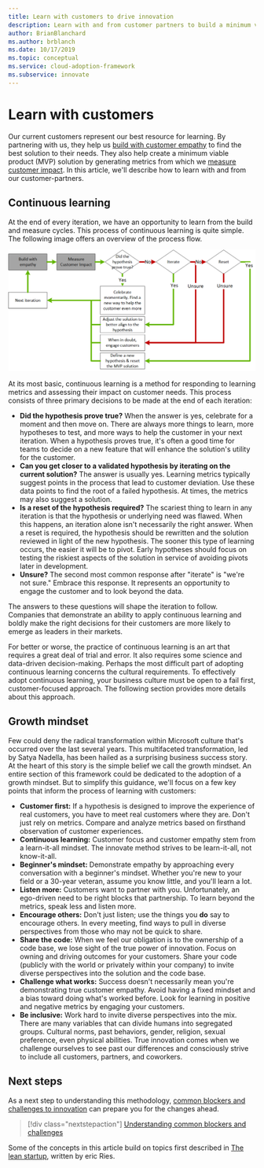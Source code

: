 ```yaml
---
title: Learn with customers to drive innovation
description: Learn with and from customer partners to build a minimum viable product (MVP) solution with empathy, and generate customer impact metrics.
author: BrianBlanchard
ms.author: brblanch
ms.date: 10/17/2019
ms.topic: conceptual
ms.service: cloud-adoption-framework
ms.subservice: innovate
---
```


<!-- cSpell:ignore Satya Nadella Ries -->

# Learn with customers

Our current customers represent our best resource for learning. By partnering with us, they help us [build with customer empathy](./build.md) to find the best solution to their needs. They also help create a minimum viable product (MVP) solution by generating metrics from which we [measure customer impact](./measure.md). In this article, we'll describe how to learn with and from our customer-partners.

## Continuous learning

At the end of every iteration, we have an opportunity to learn from the build and measure cycles. This process of continuous learning is quite simple. The following image offers an overview of the process flow.

![Continuous learning decision tree](../../_images/innovate/continuous-learning.png)

At its most basic, continuous learning is a method for responding to learning metrics and assessing their impact on customer needs. This process consists of three primary decisions to be made at the end of each iteration:

- **Did the hypothesis prove true?** When the answer is yes, celebrate for a moment and then move on. There are always more things to learn, more hypotheses to test, and more ways to help the customer in your next iteration. When a hypothesis proves true, it's often a good time for teams to decide on a new feature that will enhance the solution's utility for the customer.
- **Can you get closer to a validated hypothesis by iterating on the current solution?** The answer is usually yes. Learning metrics typically suggest points in the process that lead to customer deviation. Use these data points to find the root of a failed hypothesis. At times, the metrics may also suggest a solution.
- **Is a reset of the hypothesis required?** The scariest thing to learn in any iteration is that the hypothesis or underlying need was flawed. When this happens, an iteration alone isn't necessarily the right answer. When a reset is required, the hypothesis should be rewritten and the solution reviewed in light of the new hypothesis. The sooner this type of learning occurs, the easier it will be to pivot. Early hypotheses should focus on testing the riskiest aspects of the solution in service of avoiding pivots later in development.
- **Unsure?** The second most common response after "iterate" is "we're not sure." Embrace this response. It represents an opportunity to engage the customer and to look beyond the data.

The answers to these questions will shape the iteration to follow. Companies that demonstrate an ability to apply continuous learning and boldly make the right decisions for their customers are more likely to emerge as leaders in their markets.

For better or worse, the practice of continuous learning is an art that requires a great deal of trial and error. It also requires some science and data-driven decision-making. Perhaps the most difficult part of adopting continuous learning concerns the cultural requirements. To effectively adopt continuous learning, your business culture must be open to a fail first, customer-focused approach. The following section provides more details about this approach.

## Growth mindset

Few could deny the radical transformation within Microsoft culture that's occurred over the last several years. This multifaceted transformation, led by Satya Nadella, has been hailed as a surprising business success story. At the heart of this story is the simple belief we call the growth mindset. An entire section of this framework could be dedicated to the adoption of a growth mindset. But to simplify this guidance, we'll focus on a few key points that inform the process of learning with customers:

- **Customer first:** If a hypothesis is designed to improve the experience of real customers, you have to meet real customers where they are. Don't just rely on metrics. Compare and analyze metrics based on firsthand observation of customer experiences.
- **Continuous learning:** Customer focus and customer empathy stem from a learn-it-all mindset. The innovate method strives to be learn-it-all, not know-it-all.
- **Beginner's mindset:** Demonstrate empathy by approaching every conversation with a beginner's mindset. Whether you're new to your field or a 30-year veteran, assume you know little, and you'll learn a lot.
- **Listen more:** Customers want to partner with you. Unfortunately, an ego-driven need to be right blocks that partnership. To learn beyond the metrics, speak less and listen more.
- **Encourage others:** Don't just listen; use the things you **do** say to encourage others. In every meeting, find ways to pull in diverse perspectives from those who may not be quick to share.
- **Share the code:** When we feel our obligation is to the ownership of a code base, we lose sight of the true power of innovation. Focus on owning and driving outcomes for your customers. Share your code (publicly with the world or privately within your company) to invite diverse perspectives into the solution and the code base.
- **Challenge what works:** Success doesn't necessarily mean you're demonstrating true customer empathy. Avoid having a fixed mindset and a bias toward doing what's worked before. Look for learning in positive and negative metrics by engaging your customers.
- **Be inclusive:** Work hard to invite diverse perspectives into the mix. There are many variables that can divide humans into segregated groups. Cultural norms, past behaviors, gender, religion, sexual preference, even physical abilities. True innovation comes when we challenge ourselves to see past our differences and consciously strive to include all customers, partners, and coworkers.

## Next steps

As a next step to understanding this methodology, [common blockers and challenges to innovation](./challenges.md) can prepare you for the changes ahead.

> [!div class="nextstepaction"]
> [Understanding common blockers and challenges](./challenges.md)

Some of the concepts in this article build on topics first described in [The lean startup](http://theleanstartup.com/book), written by eric Ries.
